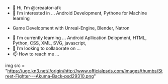 - 👋 Hi, I’m @creaator-afk
- 👀 I’m interested in ... Android Development, Pythone for Machine learning  
* Game Development with Unreal-Engine, Blender, Natron
- 🌱 I’m currently learning ... Android Apllication Delopment, HTML, Python, CSS, XML, SVG, javascript,
- 💞️ I’m looking to collaborate on ... 
- 📫 How to reach me ...

<!---
creaator-afk/creaator-afk is a ✨ special ✨ repository because its `README.md` (this file) appears on your GitHub profile.
You can click the Preview link to take a look at your changes.
--->
img src = "https://ugc.kn3.net/i/origin/http://www.officialpsds.com/images/thumbs/Street-Fighter---Akuma-Back-psd29310.png"

